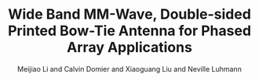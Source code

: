 ---
type: conference
title: Wide Band MM-Wave, Double-sided Printed Bow-Tie Antenna for Phased Array Applications
author: Meijiao Li and Calvin Domier and Xiaoguang Liu and Neville Luhmann
journal:
volume:
number:
year: 2015
month: Jul.
doi:
pages:
publisher:
booktitle: 2015 IEEE International Symposium on Antennas and Propagation and North American Radio Science Meeting
note: Student Paper Competition Honourable Mention
sort_key: 201507
---